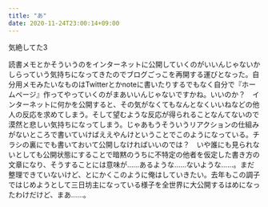 ```yaml
---
title: "あ"
date: 2020-11-24T23:00:14+09:00
---
```


気絶してた3

読書メモとかそういうのをインターネットに公開していくのがいいんじゃないかしらっていう気持ちになってきたのでブログごっこを再開する運びとなった。自分用メモみたいなものはTwitterとかnoteに書いたりするでもなく自分で『ホームページ』作ってやっていくのがまあいいんじゃないですかね。いいのか？　インターネットに何かを公開すると、その気がなくてもなんとなくいいねなどの他人の反応を求めてしまう。そして望むような反応が得られることなんてないので漠然と悲しい気持ちになってしまう。じゃあもうそういうリアクションの仕組みがないところで書いていけばええやんけということでこのようになっている。チラシの裏にでも書いておいて公開しなければいいのでは？　いや誰にも見られないとしても公開状態にすることで暗黙のうちに不特定の他者を仮定した書き方の文章になり、そうすることには意味が……あるような……ないような……。まだ整理できていないけど、とにかくこのように俺はしていきたい。去年もこの調子ではじめようとして三日坊主になっている様子を全世界に大公開するはめになったわけだけど、まあ……。
